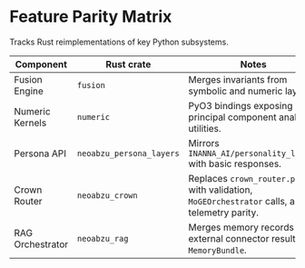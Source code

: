 # Feature Parity Matrix

Tracks Rust reimplementations of key Python subsystems.

| Component | Rust crate | Notes |
| --- | --- | --- |
| Fusion Engine | `fusion` | Merges invariants from symbolic and numeric layers. |
| Numeric Kernels | `numeric` | PyO3 bindings exposing principal component analysis utilities. |
| Persona API | `neoabzu_persona_layers` | Mirrors `INANNA_AI/personality_layers` with basic responses. |
| Crown Router | `neoabzu_crown` | Replaces `crown_router.py` with validation, `MoGEOrchestrator` calls, and telemetry parity. |
| RAG Orchestrator | `neoabzu_rag` | Merges memory records and external connector results via `MemoryBundle`. |
